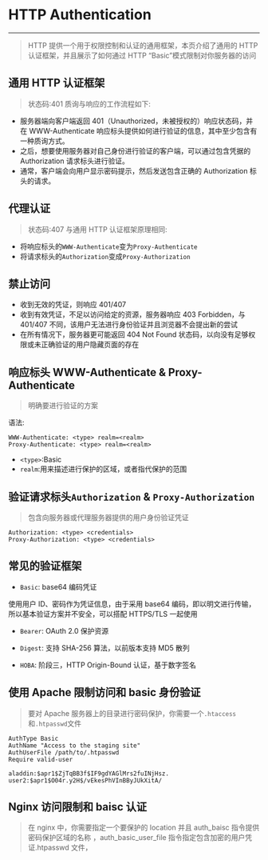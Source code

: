 # HTTP Authentication

---

> HTTP 提供一个用于权限控制和认证的通用框架，本页介绍了通用的 HTTP 认证框架，并且展示了如何通过 HTTP “Basic”模式限制对你服务器的访问

## 通用 HTTP 认证框架

> 状态码:401
> 质询与响应的工作流程如下:

- 服务器端向客户端返回 401（Unauthorized，未被授权的）响应状态码，并在 WWW-Authenticate 响应标头提供如何进行验证的信息，其中至少包含有一种质询方式。
- 之后，想要使用服务器对自己身份进行验证的客户端，可以通过包含凭据的 Authorization 请求标头进行验证。
- 通常，客户端会向用户显示密码提示，然后发送包含正确的 Authorization 标头的请求。

## 代理认证

> 状态码:407
> 与通用 HTTP 认证框架原理相同:

- 将响应标头的`WWW-Authenticate`变为`Proxy-Authenticate`
- 将请求标头的`Authorization`变成`Proxy-Authorization`

## 禁止访问

- 收到无效的凭证，则响应 401/407
- 收到有效凭证，不足以访问给定的资源，服务器响应 403 Forbidden，与 401/407 不同，该用户无法进行身份验证并且浏览器不会提出新的尝试
- 在所有情况下，服务器更可能返回 404 Not Found 状态码，以向没有足够权限或未正确验证的用户隐藏页面的存在

## 响应标头 WWW-Authenticate & Proxy-Authenticate

> 明确要进行验证的方案

语法:

```
WWW-Authenticate: <type> realm=<realm>
Proxy-Authenticate: <type> realm=<realm>
```

- `<type>`:Basic
- `realm`:用来描述进行保护的区域，或者指代保护的范围

## 验证请求标头`Authorization` & `Proxy-Authorization`

> 包含向服务器或代理服务器提供的用户身份验证凭证

```
Authorization: <type> <credentials>
Proxy-Authorization: <type> <credentials>
```

## 常见的验证框架

- `Basic`: base64 编码凭证

使用用户 ID、密码作为凭证信息，由于采用 base64 编码，即以明文进行传输，所以基本验证方案并不安全，可以搭配 HTTPS/TLS 一起使用

- `Bearer`: OAuth 2.0 保护资源

- `Digest`: 支持 SHA-256 算法，以前版本支持 MD5 散列

- `HOBA`: 阶段三，HTTP Origin-Bound 认证，基于数字签名

## 使用 Apache 限制访问和 basic 身份验证

> 要对 Apache 服务器上的目录进行密码保护，你需要一个`.htaccess`和`.htpasswd`文件

```
AuthType Basic
AuthName "Access to the staging site"
AuthUserFile /path/to/.htpasswd
Require valid-user
```

```
aladdin:$apr1$ZjTqBB3f$IF9gdYAGlMrs2fuINjHsz.
user2:$apr1$O04r.y2H$/vEkesPhVInBByJUkXitA/
```

## Nginx 访问限制和 baisc 认证

> 在 nginx 中，你需要指定一个要保护的 location 并且 auth_baisc 指令提供密码保护区域的名称
> ，auth_basic_user_file 指令指定包含加密的用户凭证.htpasswd 文件，
